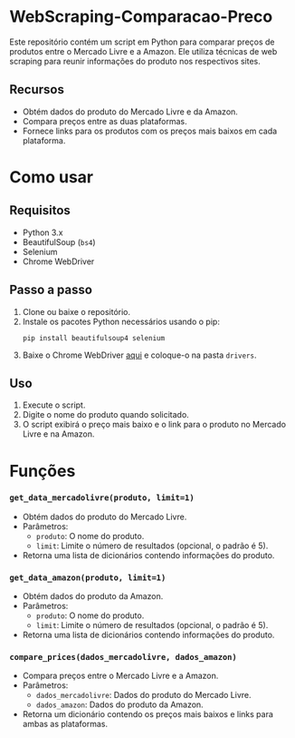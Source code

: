 # WebScraping-Comparacao-Preco
Este repositório contém um script em Python para comparar preços de produtos entre o Mercado Livre e a Amazon. Ele utiliza técnicas de web scraping para reunir informações do produto nos respectivos sites.

## Recursos
- Obtém dados do produto do Mercado Livre e da Amazon.
- Compara preços entre as duas plataformas.
- Fornece links para os produtos com os preços mais baixos em cada plataforma.

# Como usar

## Requisitos
- Python 3.x
- BeautifulSoup (`bs4`)
- Selenium
- Chrome WebDriver

## Passo a passo
1. Clone ou baixe o repositório.
2. Instale os pacotes Python necessários usando o pip:
    ```
    pip install beautifulsoup4 selenium
    ```
3. Baixe o Chrome WebDriver [aqui](https://chromedriver.chromium.org/downloads) e coloque-o na pasta `drivers`.

## Uso
1. Execute o script.
2. Digite o nome do produto quando solicitado.
3. O script exibirá o preço mais baixo e o link para o produto no Mercado Livre e na Amazon.

# Funções
### `get_data_mercadolivre(produto, limit=1)`
- Obtém dados do produto do Mercado Livre.
- Parâmetros:
    - `produto`: O nome do produto.
    - `limit`: Limite o número de resultados (opcional, o padrão é 5).
- Retorna uma lista de dicionários contendo informações do produto.

### `get_data_amazon(produto, limit=1)`
- Obtém dados do produto da Amazon.
- Parâmetros:
    - `produto`: O nome do produto.
    - `limit`: Limite o número de resultados (opcional, o padrão é 5).
- Retorna uma lista de dicionários contendo informações do produto.

### `compare_prices(dados_mercadolivre, dados_amazon)`
- Compara preços entre o Mercado Livre e a Amazon.
- Parâmetros:
    - `dados_mercadolivre`: Dados do produto do Mercado Livre.
    - `dados_amazon`: Dados do produto da Amazon.
- Retorna um dicionário contendo os preços mais baixos e links para ambas as plataformas.

